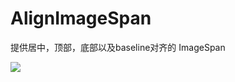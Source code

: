 # AlignImageSpan
提供居中，顶部，底部以及baseline对齐的 ImageSpan

![](https://raw.githubusercontent.com/wangkunlin/AlignImageSpan/master/images/imagespan.gif)
